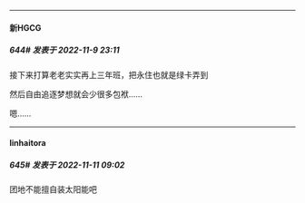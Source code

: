 

*****

####  新HGCG  
##### 644#       发表于 2022-11-9 23:11

接下来打算老老实实再上三年班，把永住也就是绿卡弄到

然后自由追逐梦想就会少很多包袱……

嗯……



*****

####  linhaitora  
##### 645#       发表于 2022-11-11 09:02

团地不能擅自装太阳能吧

